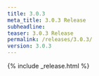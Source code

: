 ```yaml
---
title: 3.0.3
meta_title: 3.0.3 Release
subheadline: 
teaser: 3.0.3 Release
permalink: /releases/3.0.3/
version: 3.0.3
---
```


{% include _release.html %}
